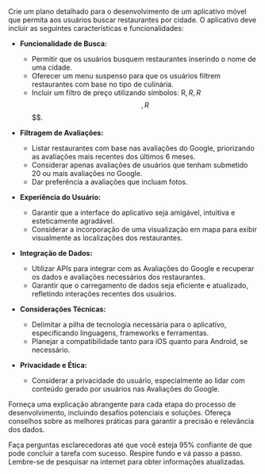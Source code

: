  
Crie um plano detalhado para o desenvolvimento de um aplicativo móvel que permita aos usuários buscar restaurantes por cidade. O aplicativo deve incluir as seguintes características e funcionalidades:

- **Funcionalidade de Busca:**
  - Permitir que os usuários busquem restaurantes inserindo o nome de uma cidade.
  - Oferecer um menu suspenso para que os usuários filtrem restaurantes com base no tipo de culinária.
  - Incluir um filtro de preço utilizando símbolos: R$, R$$, R$$$, R$$$$.

- **Filtragem de Avaliações:**
  - Listar restaurantes com base nas avaliações do Google, priorizando as avaliações mais recentes dos últimos 6 meses.
  - Considerar apenas avaliações de usuários que tenham submetido 20 ou mais avaliações no Google.
  - Dar preferência a avaliações que incluam fotos.

- **Experiência do Usuário:**
  - Garantir que a interface do aplicativo seja amigável, intuitiva e esteticamente agradável.
  - Considerar a incorporação de uma visualização em mapa para exibir visualmente as localizações dos restaurantes.

- **Integração de Dados:**
  - Utilizar APIs para integrar com as Avaliações do Google e recuperar os dados e avaliações necessários dos restaurantes.
  - Garantir que o carregamento de dados seja eficiente e atualizado, refletindo interações recentes dos usuários.

- **Considerações Técnicas:**
  - Delimitar a pilha de tecnologia necessária para o aplicativo, especificando linguagens, frameworks e ferramentas.
  - Planejar a compatibilidade tanto para iOS quanto para Android, se necessário.

- **Privacidade e Ética:**
  - Considerar a privacidade do usuário, especialmente ao lidar com conteúdo gerado por usuários nas Avaliações do Google.

Forneça uma explicação abrangente para cada etapa do processo de desenvolvimento, incluindo desafios potenciais e soluções. Ofereça conselhos sobre as melhores práticas para garantir a precisão e relevância dos dados.

Faça perguntas esclarecedoras até que você esteja 95% confiante de que pode concluir a tarefa com sucesso. Respire fundo e vá passo a passo. Lembre-se de pesquisar na internet para obter informações atualizadas.
```